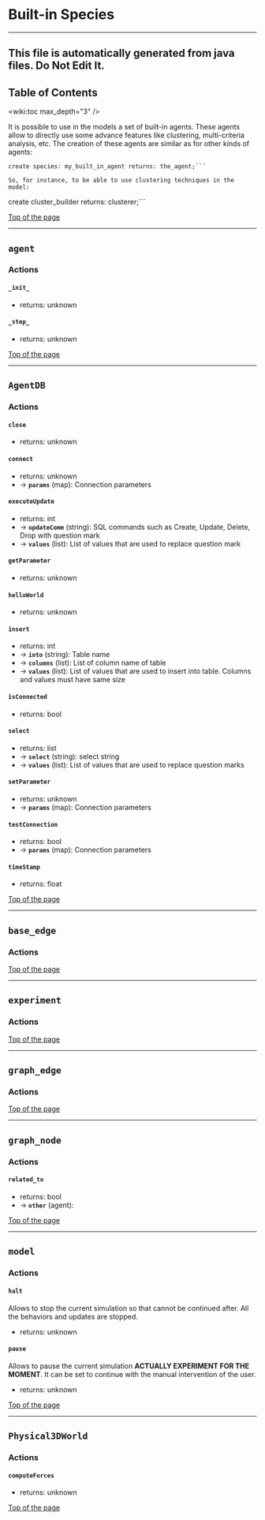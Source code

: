 # Built-in Species
 	
----
**This file is automatically generated from java files. Do Not Edit It.**
----

## Table of Contents
<wiki:toc max_depth="3" />

It is possible to use in the models a set of built-in agents. These agents allow to directly use some advance features like clustering, multi-criteria analysis, etc. The creation of these agents are similar as for other kinds of agents:

```
create species: my_built_in_agent returns: the_agent;```
    
So, for instance, to be able to use clustering techniques in the model:
```
create cluster_builder returns: clusterer;```

[Top of the page](#table-of-contents) 

	
----
## `agent`	

### Actions
	  
	 
#### **`_init_`**

* returns: unknown  
	 
#### **`_step_`**

* returns: unknown			

[Top of the page](#table-of-contents) 
	
----
## `AgentDB`	

### Actions
	  
	 
#### **`close`**

* returns: unknown  
	 
#### **`connect`**

* returns: unknown 			
* → **`params`** (map): Connection parameters  
	 
#### **`executeUpdate`**

* returns: int 			
* → **`updateComm`** (string): SQL commands such as Create, Update, Delete, Drop with question mark 			
* → **`values`** (list): List of values that are used to replace question mark  
	 
#### **`getParameter`**

* returns: unknown  
	 
#### **`helloWorld`**

* returns: unknown  
	 
#### **`insert`**

* returns: int 			
* → **`into`** (string): Table name 			
* → **`columns`** (list): List of column name of table 			
* → **`values`** (list): List of values that are used to insert into table. Columns and values must have same size  
	 
#### **`isConnected`**

* returns: bool  
	 
#### **`select`**

* returns: list 			
* → **`select`** (string): select string 			
* → **`values`** (list): List of values that are used to replace question marks  
	 
#### **`setParameter`**

* returns: unknown 			
* → **`params`** (map): Connection parameters  
	 
#### **`testConnection`**

* returns: bool 			
* → **`params`** (map): Connection parameters  
	 
#### **`timeStamp`**

* returns: float			

[Top of the page](#table-of-contents) 
	
----
## `base_edge`	

### Actions
				

[Top of the page](#table-of-contents) 
	
----
## `experiment`	

### Actions
				

[Top of the page](#table-of-contents) 
	
----
## `graph_edge`	

### Actions
				

[Top of the page](#table-of-contents) 
	
----
## `graph_node`	

### Actions
	  
	 
#### **`related_to`**

* returns: bool 			
* → **`other`** (agent): 			

[Top of the page](#table-of-contents) 
	
----
## `model`	

### Actions
	  
	 
#### **`halt`**
Allows to stop the current simulation so that cannot be continued after. All the behaviors and updates are stopped.
* returns: unknown  
	 
#### **`pause`**
Allows to pause the current simulation **ACTUALLY EXPERIMENT FOR THE MOMENT**. It can be set to continue with the manual intervention of the user.
* returns: unknown			

[Top of the page](#table-of-contents) 
	
----
## `Physical3DWorld`	

### Actions
	  
	 
#### **`computeForces`**

* returns: unknown			

[Top of the page](#table-of-contents) 
	